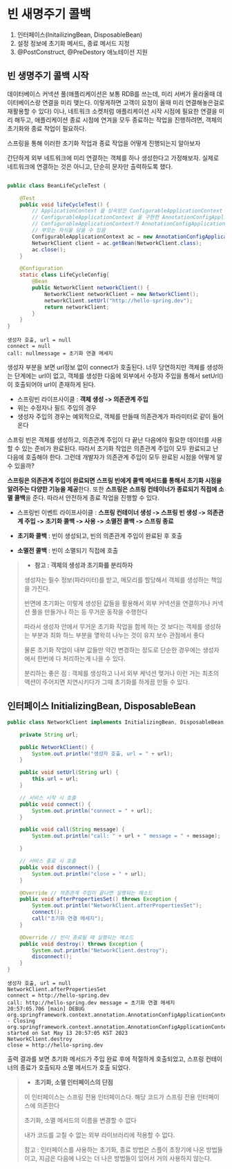 # 빈 새명주기 콜백

1. 인터페이스(InitailizingBean, DisposableBean)
2. 설정 정보에 초기화 메서드, 종료 메서드 지정
3. @PostConstruct, @PreDestory 애노테이션 지원

## 빈 생명주기 콜백 시작
데이터베이스 커넥션 풀(애플리케이션은 보통 RDB를 쓰는데, 미리 서버가 올라올때 데이터베이스랑 연결을 미리 맺는다. 이렇게하면 고객이 요청이 올때 미리 연결해놓은걸로 재활용할 수 있다) 
이나,  네트워크 소켓처럼 애플리케이션 시작 시점에 필요한 연결을 미리 해두고, 애플리케이션 종료 시점에 연겨을 모두 종료하는 작업을 진행하려면, 객체의 초기화와 종료 작업이 필요하다.

스프링을 통해 이러한 초기화 작업과 종료 작업을 어떻게 진행되는지 알아보자

간단하게 외부 네트워크에 미리 연결하는 객체를 하나 생성한다고 가정해보자.
실제로 네트워크에 연결하는 것은 아니고, 단순히 문자만 출력하도록 했다.

```java

public class BeanLifeCycleTest {

    @Test
    public void lifeCycleTest() {
        // ApplicationContext 을 상속받은 ConfigurableApplicationContext
        // ConfigurableApplicationContext 을 구현한 AnnotationConfigApplicationContext
        // ConfigurableApplicationContext가 AnnotationConfigApplicationContext의 상위 인터페이스이기 때문에 담을 수 있음
        // 부모는 자식을 담을 수 있음
        ConfigurableApplicationContext ac = new AnnotationConfigApplicationContext(LifeCycleConfig.class);
        NetworkClient client = ac.getBean(NetworkClient.class);
        ac.close();
    }

    @Configuration
    static class LifeCycleConfig{
        @Bean
        public NetworkClient networkClient() {
            NetworkClient networkClient = new NetworkClient();
            networkClient.setUrl("http://hello-spring.dev");
            return networkClient;
        }
    }
}

```
```text
생성자 호출, url = null
connect = null
call: nullmessage = 초기화 연결 메세지
```

생성자 부분을 보면 url정보 없이 connect가 호출된다. 너무 당연하지만 객체를 생성하는 단계에는 url이 없고, 객체를 생성한 다음에 외부에서 수정자 주입을 통해서 setUrl()이 호출되어야 url이 존재하게 된다.

- 스프링빈 라이프사이클 : **객체 생성 -> 의존관계 주입**
- 위는 수정자나 필드 주입의 경우
- 생성자 주입의 경우는 예외적으로, 객체를 만들때 의존관계가 파라미터로 같이 들어온다

스프링 빈은 객체를 생성하고, 의존관계 주입이 다 끝난 다음에야 필요한 데이터를 사용할 수 있는 준비가 완료된다.
따라서 초기화 작업은 의존관계 주입이 모두 완료되고 난 다음에 호출해야 한다.
그런데 개발자가 의존관계 주입이 모두 완료된 시점을 어떻게 알 수 있을까?

**스프링은 의존관계 주입이 완료되면 스프링 빈에게 콜백 메서드를 통해서 초기화 시점을 알려주는 다양한 기능을 제공**한다.
또한 **스프링은 스프링 컨테이너가 종료되기 직접에 소멸 콜백**을 준다. 따라서 안전하게 종료 작업을 진행할 수 있다.

- 스프링빈 이벤트 라이프사이클 : **스프링 컨테이너 생성 -> 스프링 빈 생성 -> 의존관계 주입 -> 초기화 콜백 -> 사용 -> 소멸전 콜백 -> 스프링 종료**

- **초기화 콜백** : 빈이 생성되고, 빈의 의존관계 주입이 완료된 후 호출
- **소멸전 콜백** : 빈이 소멸되기 직접에 호출

> - **참고 : 객체의 생성과 초기화를 분리하자**
> 
> 생성자는 필수 정보(파라미터)를 받고, 메모리를 할당해서 객체를 생성하는 책임을 가진다.
> 
> 반면에 초기화는 이렇게 생성된 값들을 활용해서 외부 커넥션을 연결하거나 커넥션 풀을 만들거나 하는 등 무거운 동작을 수행한다
> 
> 따라서 생성자 안에서 무거운 초기화 작업을 함께 하는 것 보다는 객체를 생성하는 부분과 최화 하느 부분을 몋왁히 나누는 것이 유지 보수 관점에서 좋다
>
> 물론 초기화 작업이 내부 값들만 약간 변경하는 정도로 단순한 경우에는 생성자에서 한번에 다 처리하는게 나을 수 있다.
>
> 분리하는 좋은 점 : 객체를 생성하고 나서 외부 케넉션 맺거나 이런 거는 최초의 액션이 주어지면 지연시키다가 그때 초기화를 하게끔 만들 수 있다.

## 인터페이스 InitializingBean, DisposableBean

```java
public class NetworkClient implements InitializingBean, DisposableBean {

    private String url;

    public NetworkClient() {
        System.out.println("생성자 호출, url = " + url);
    }

    public void setUrl(String url) {
        this.url = url;
    }

    // 서비스 시작 시 호출
    public void connect() {
        System.out.println("connect = " + url);
    }

    public void call(String message) {
        System.out.println("call: " + url + " message = " + message);

    }

    // 서비스 종료 시 호출
    public void disconnect() {
        System.out.println("close = " + url);
    }

    @Override // 의존관계 주입이 끝나면 실행되는 메소드
    public void afterPropertiesSet() throws Exception {
        System.out.println("NetworkClient.afterPropertiesSet");
        connect();
        call("초기화 연결 메세지");
    }

    @Override // 빈이 종료될 때 실행되는 메소드
    public void destroy() throws Exception {
        System.out.println("NetworkClient.destroy");
        disconnect();
    }
}
```
```text
생성자 호출, url = null
NetworkClient.afterPropertiesSet
connect = http://hello-spring.dev
call: http://hello-spring.dev message = 초기화 연결 메세지
20:57:05.706 [main] DEBUG org.springframework.context.annotation.AnnotationConfigApplicationContext - Closing org.springframework.context.annotation.AnnotationConfigApplicationContext@27462a88, started on Sat May 13 20:57:05 KST 2023
NetworkClient.destroy
close = http://hello-spring.dev
```
출력 결과를 보면 초기화 메서드가 주입 완료 후에 적절하게 호출되었고, 스프링 컨테이너의 종료가 호출되자 소멸 메서드가 호출 되었다.

> - **초기화, 소멸 인터페이스의 단점**
> 
> 이 인터페이스는 스프링 전용 인터페이스다. 해당 코드가 스프링 전용 인터페이스에 의존한다
> 
> 초기화, 소멸 메서드의 이름을 변경할 수 없다
>
> 내가 코드를 고칠 수 없는 외부 라이브러리에 적용할 수 없다.
> 
> 참고 :  인터페이스를 사용하는 초기화, 종료 방법은 스플이 초창기에 나온 방법들이고, 지금은 다음에 나오는 더 나은 방법들이 있어서 거의 사용하지 않는다.